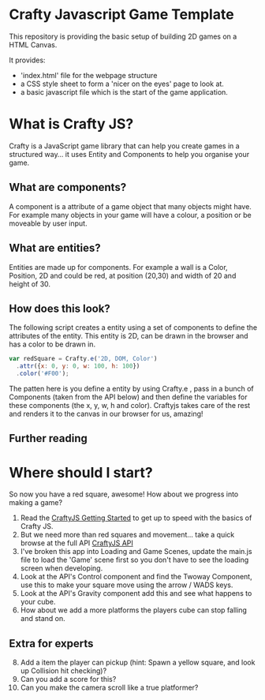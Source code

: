 # Crafty Javascript Game Template
This repository is providing the basic setup of building 2D games on a HTML Canvas.

It provides:
- 'index.html' file for the webpage structure
- a CSS style sheet to form a 'nicer on the eyes' page to look at.
- a basic javascript file which is the start of the game application.

# What is Crafty JS?

Crafty is a JavaScript game library that can help you create games in a structured way… it uses Entity and Components to help you organise your game.

## What are components?
A component is a attribute of a game object that many objects might have. For example many objects in your game will have a colour, a position or be moveable by user input.

## What are entities?
Entities are made up for components. For example a wall is a Color, Position, 2D and could be red, at position (20,30) and width of 20 and height of 30.

## How does this look?
The following script creates a entity using a set of components to define the attributes of the entity. This entity is 2D, can be drawn in the browser and has a color to be drawn in.
```javascript
var redSquare = Crafty.e('2D, DOM, Color')
  .attr({x: 0, y: 0, w: 100, h: 100})
  .color('#F00');
```

The patten here is you define a entity by using Crafty.e , pass in a bunch of Components (taken from the API below) and then define the variables for these components (the x, y, w, h and color). Craftyjs takes care of the rest and renders it to the canvas in our browser for us, amazing!

## Further reading

# Where should I start?
So now you have a red square, awesome! How about we progress into making a game?

1. Read the [CraftyJS Getting Started](http://craftyjs.com/getting-started/) to get up to speed with the basics of Crafty JS.
2. But we need more than red squares and movement... take a quick browse at the full API [CraftyJS API](http://craftyjs.com/api/)
3. I've broken this app into Loading and Game Scenes, update the main.js file to load the 'Game' scene first so you don't have to see the loading screen when developing.
4. Look at the API's Control component and find the Twoway Component, use this to make your square move using the arrow / WADS keys.
5. Look at the API's Gravity component add this and see what happens to your cube.
6. How about we add a more platforms the players cube can stop falling and stand on.

## Extra for experts
8. Add a item the player can pickup (hint: Spawn a yellow square, and look up Collision hit checking)?
9. Can you add a score for this?
10. Can you make the camera scroll like a true platformer?

